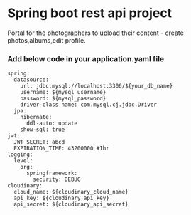 # Spring boot rest api project

Portal for the photographers to upload their content - create photos,albums,edit profile.

### Add below code in your application.yaml file

```
spring:
  datasource:
    url: jdbc:mysql://localhost:3306/${your_db_name}
    username: ${mysql_username}
    password: ${mysql_password}
    driver-class-name: com.mysql.cj.jdbc.Driver
  jpa:
    hibernate:
      ddl-auto: update
    show-sql: true
jwt:
  JWT_SECRET: abcd
  EXPIRATION_TIME: 43200000 #1hr
logging:
  level:
    org:
      springframework:
        security: DEBUG
cloudinary:
  cloud_name: ${cloudinary_cloud_name}
  api_key: ${cloudinary_api_key}
  api_secret: ${cloudinary_api_secret}
```
